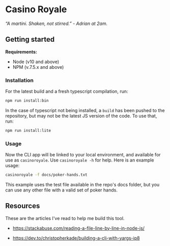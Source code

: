 # Casino Royale

_“A martini. Shaken, not stirred.” - Adrian at 2am._

## Getting started

**Requirements:**

- Node (v10 and above)
- NPM (v.7.5.x and above)

### Installation

For the latest build and a fresh typescript compilation, run:

```Bash
npm run install:bin
```

In the case of typescript not being installed, a `build` has been pushed to the repository, but may not be the latest JS version of the code. To use that, run:

```Bash
npm run install:lite
```

### Usage

Now the CLI app will be linked to your local environment, and available for use as `casinoroyale`. Use `casinoroyale -h` for help. Here is an example usage:

```Bash
casinoroyale -f docs/poker-hands.txt
```

This example uses the test file available in the repo's docs folder, but you can use any other file with a valid set of poker hands.

## Resources

These are the articles I've read to help me build this tool.

- https://stackabuse.com/reading-a-file-line-by-line-in-node-js/

- https://dev.to/christopherkade/building-a-cli-with-yargs-ip8
